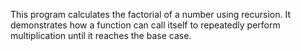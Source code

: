This program calculates the factorial of a number using recursion. It demonstrates how a function can call itself to repeatedly perform multiplication until it reaches the base case.
